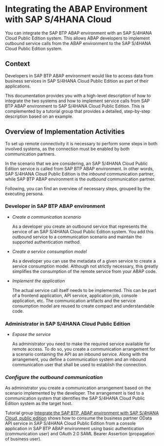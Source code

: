 <!-- loiob750ee36051b4f7fb2cc3dfabeeebd81 -->

# Integrating the ABAP Environment with SAP S/4HANA Cloud

You can integrate the SAP BTP ABAP environment with an SAP S/4HANA Cloud Public Edition system. ​This allows ABAP developers to implement outbound service calls from the ABAP environment to the SAP S/4HANA Cloud Public Edition system.



<a name="loiob750ee36051b4f7fb2cc3dfabeeebd81__section_q1n_5xt_s2b"/>

## Context

Developers in SAP BTP ABAP environment would like to access data from business services in SAP S/4HANA Cloud Public Edition as part of their applications.

This documentation provides you with a high-level description of how to integrate the two systems and how to implement service calls from SAP BTP ABAP environment to SAP S/4HANA Cloud Public Edition. This is complemented by a tutorial group that provides a detailed, step-by-step description based on an example.



<a name="loiob750ee36051b4f7fb2cc3dfabeeebd81__section_arf_pn3_v2b"/>

## Overview of Implementation Activities

To set up remote connectivity it is necessary to perform some steps in both involved systems, as the connection must be enabled by both communication partners.

In the scenario that we are considering, an SAP S/4HANA Cloud Public Edition service is called from SAP BTP ABAP environment. In other words, SAP S/4HANA Cloud Public Edition is the *inbound* communication partner, while SAP BTP ABAP environment is the *outbound* communication partner.

Following, you can find an overview of necessary steps, grouped by the executing persona.



### Developer in SAP BTP ABAP environment

-   *Create a communication scenario*

    As a developer you create an outbound service that represents the service of an SAP S/4HANA Cloud Public Edition system. You add this outbound service to a communication scenario and maintain the supported authentication method.

-   *Create a service consumption model*

    As a developer you can use the metadata of a given service to create a service consumption model. Although not strictly necessary, this greatly simplifies the consumption of the remote service from your ABAP code.

-   *Implement the application*

    The actual service call itself needs to be implemented. This can be part of a frontend application, API service, application job, console application, etc. The communication artifacts and the service consumption model are reused to create compact and understandable code.




### Administrator in SAP S/4HANA Cloud Public Edition

-   *Expose the service*

    As administrator you need to make the required service available for remote access. To do so, you create a communication arrangement for a scenario containing the API as an inbound service. Along with the arrangement, you define a communication system and an inbound communication user that shall be used to establish the connection.




### *Configure the outbound communication*

As administrator you create a communication arrangement based on the scenario implemented by the developer. The arrangement is tied to a communication system that identifies the SAP S/4HANA Cloud Public Edition system as the target host.

Tutorial group [Integrate the SAP BTP, ABAP environment with SAP S/4HANA Cloud, public edition](https://developers.sap.com/group.sap-btp-abap-s4hana-integrate.html) shows how to consume the business partner OData API service in SAP S/4HANA Cloud Public Edition from a console application in SAP BTP ABAP environment using basic authentication \(communication user\) and OAuth 2.0 SAML Bearer Assertion \(propagation of business user\).

